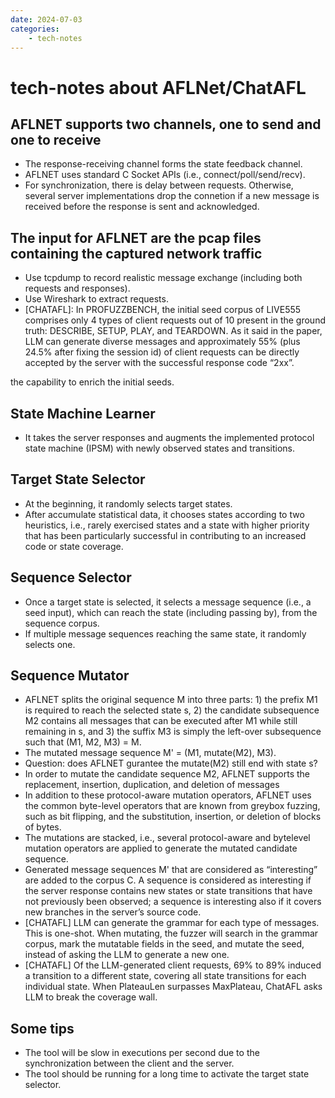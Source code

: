 ```yaml
---
date: 2024-07-03
categories:
    - tech-notes
---
```


# tech-notes about AFLNet/ChatAFL

## AFLNET supports two channels, one to send and one to receive

+ The response-receiving channel forms the state feedback channel.
+ AFLNET uses standard C Socket APIs (i.e., connect/poll/send/recv).
+ For synchronization, there is delay between requests. Otherwise, several
server implementations drop the connetion if a new message is received before
the response is sent and acknowledged.

## The input for AFLNET are the pcap files containing the captured network traffic

+ Use tcpdump to record realistic message exchange (including both requests and responses).
+ Use Wireshark to extract requests.
+ [CHATAFL]: In PROFUZZBENCH, the initial seed corpus of LIVE555 comprises only
4 types of client requests out of 10 present in the ground truth: DESCRIBE,
SETUP, PLAY, and TEARDOWN. As it said in the paper, LLM can generate diverse
messages and approximately 55% (plus 24.5% after fixing the session id) of
client requests can be directly accepted by the server with the successful
response code “2xx”.

the capability to enrich the initial seeds.

## State Machine Learner

+ It takes the server responses and augments the implemented protocol state
machine (IPSM) with newly observed states and transitions.

## Target State Selector

+ At the beginning, it randomly selects target states.
+ After accumulate statistical data, it chooses states according to two
heuristics, i.e., rarely exercised states and a state with higher priority that
has been particularly successful in contributing to an increased code or state
coverage.

## Sequence Selector

+ Once a target state is selected, it selects a message sequence (i.e., a seed
input), which can reach the state (including passing by), from the sequence corpus.
+ If multiple message sequences reaching the same state, it randomly selects one.

## Sequence Mutator

+ AFLNET splits the original sequence M into three parts: 1) the
prefix M1 is required to reach the selected state s, 2) the candidate
subsequence M2 contains all messages that can be executed after M1 while still
remaining in s, and 3) the suffix M3 is simply the left-over subsequence such
that (M1, M2, M3) = M.
+ The mutated message sequence M' = (M1, mutate(M2), M3).
+ Question: does AFLNET gurantee the mutate(M2) still end with state s?
+ In order to mutate the candidate sequence M2, AFLNET supports the replacement,
insertion, duplication, and deletion of messages
+ In addition to these protocol-aware mutation operators, AFLNET uses the
common byte-level operators that are known from greybox fuzzing, such as bit
flipping, and the substitution, insertion, or deletion of blocks of bytes.
+ The mutations are stacked, i.e., several protocol-aware and bytelevel mutation
operators are applied to generate the mutated candidate sequence.
+ Generated message sequences M' that are considered as “interesting” are added
to the corpus C. A sequence is considered as interesting if the server response
contains new states or state transitions that have not previously been observed;
a sequence is interesting also if it covers new branches in the server’s source
code.
+ [CHATAFL] LLM can generate the grammar for each type of messages. This is
one-shot. When mutating, the fuzzer will search in the grammar corpus, mark the
mutatable fields in the seed, and mutate the seed, instead of asking the LLM to
generate a new one.
+ [CHATAFL] Of the LLM-generated client requests, 69% to 89% induced a
transition to a different state, covering all state transitions for each
individual state. When PlateauLen surpasses MaxPlateau, ChatAFL asks LLM to
break the coverage wall.

## Some tips

+ The tool will be slow in executions per second due to the synchronization
between the client and the server.
+ The tool should be running for a long time to activate the target state
selector.